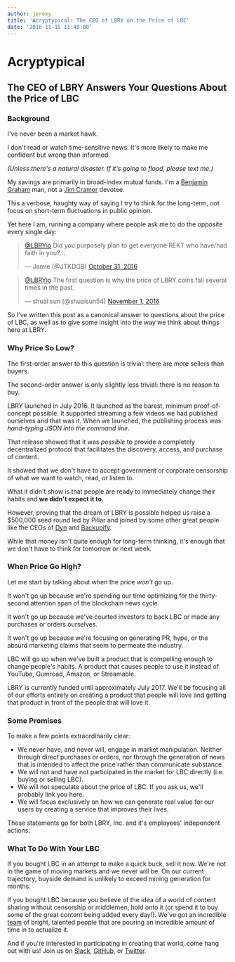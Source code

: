 ```yaml
---
author: jeremy
title: 'Acryptypical: The CEO of LBRY on the Price of LBC'
date: '2016-11-15 11:40:00'
---
```

# Acryptypical

## The CEO of LBRY Answers Your Questions About the Price of LBC

### Background
I've never been a market hawk.

I don't read or watch time-sensitive news. It's more likely to make me confident but wrong than informed.

*(Unless there's a natural disaster. If it's going to flood, please text me.)*

My savings are primarily in broad-index mutual funds. I'm a [Benjamin Graham](https://en.wikipedia.org/wiki/The_Intelligent_Investor) man, not a [Jim Cramer](https://www.youtube.com/watch?v=NkytKDzCEeU&t=52s) devotee.

This a verbose, haughty way of saying I try to think for the long-term, not focus on short-term fluctuations in public opinion.

Yet here I am, running a company where people ask me to do the opposite every single day:

<div class="spacer1">
<blockquote class="twitter-tweet" data-lang="en" data-conversation="none"><p lang="en" dir="ltr"><a href="https://twitter.com/LBRYio">@LBRYio</a> Did you purposely plan to get everyone REKT who have/had faith in you?...</p>&mdash; Jamie (@JTKDGB) <a href="https://twitter.com/JTKDGB/status/793092411467726852">October 31, 2016</a></blockquote>
<blockquote class="twitter-tweet" data-lang="en" data-conversation="none"><p lang="en" dir="ltr"><a href="https://twitter.com/LBRYio">@LBRYio</a> The first question is why the price of LBRY coins fall several times in the past.</p>&mdash; shuai sun (@shuaisun54) <a href="https://twitter.com/shuaisun54/status/793385272817750016">November 1, 2016</a></blockquote>
</div>

So I've written this post as a canonical answer to questions about the price of LBC, as well as to give some insight into the way we think about things here at LBRY.

### Why Price So Low?
The first-order answer to this question is trivial: there are more sellers than buyers.

The second-order answer is only slightly less trivial: there is no reason to buy.

LBRY launched in July 2016. It launched as the barest, minimum proof-of-concept possible. It supported streaming a few videos we had published ourselves and that was it. When we launched, the publishing process was *hand-typing JSON into the command line*.

That release showed that it was *possible* to provide a completely decentralized protocol that facilitates the discovery, access, and purchase of content.

It showed that we don't have to accept government or corporate censorship of what we want to watch, read, or listen to.

What it didn't show is that people are ready to immediately change their habits and **we didn't expect it to.**

However, proving that the dream of LBRY is possible helped us raise a $500,000 seed round led by Pillar and joined by some other great people like the CEOs of [Dyn](https://dyn.com) and [Backupify](https://en.wikipedia.org/wiki/Backupify).

While that money isn't quite enough for long-term thinking, it's enough that we don't have to think for tomorrow or next week.

### When Price Go High?

Let me start by talking about when the price *won't* go up.

It won't go up because we're spending our time optimizing for the thirty-second attention span of the blockchain news cycle.

It won't go up because we've courted investors to back LBC or made any purchases or orders ourselves.

It won't go up because we're focusing on generating PR, hype, or the absurd marketing claims that seem to permeate the industry.

LBC will go up when we've built a product that is compelling enough to change people's habits. A product that causes people to use it instead of YouTube, Gumroad, Amazon, or Streamable.

LBRY is currently funded until approximately July 2017. We'll be focusing all of our efforts entirely on creating a product that people will love and getting that product in front of the people that will love it.

### Some Promises

To make a few points extraordinarily clear:

- We never have, and never will, engage in market manipulation. Neither through direct purchases or orders, nor through the generation of news that is intended to affect the price rather than communicate substance.
- We will not and have not participated in the market for LBC directly (i.e. buying or selling LBC).
- We will not speculate about the price of LBC. If you ask us, we'll probably link you here.
- We will focus exclusively on how we can generate real value for our users by creating a service that improves their lives.

These statements go for both LBRY, Inc. and it's employees' independent actions.

### What To Do With Your LBC

If you bought LBC in an attempt to make a quick buck, sell it now. We're not in the game of moving markets and we never will be. On our current trajectory, buyside demand is unlikely to exceed mining generation for months.

If you bought LBC because you believe of the idea of a world of content sharing without censorship or middlemen, hold onto it (or spend it to buy some of the great content being added every day!). We've got an incredible [team](https://lbry.io/team) of bright, talented people that are pouring an incredible amount of time in to actualize it.

And if you're interested in participating in creating that world, come hang out with us! Join us on [Slack](https://slack.lbry.io), [GitHub](https://github.com/lbryio), or [Twitter](https://twitter.com/lbryio).